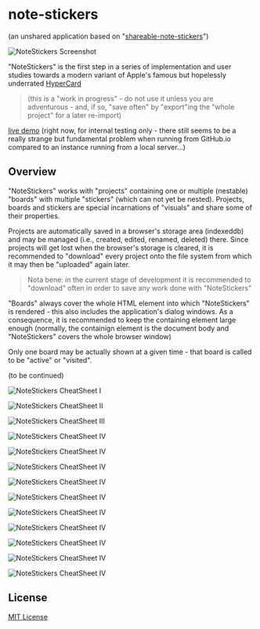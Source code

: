 # note-stickers #

(an unshared application based on "[shareable-note-stickers](https://github.com/rozek/shareable-note-stickers)")

![NoteStickers Screenshot](./NoteStickers-Screenshot.png)

"NoteStickers" is the first step in a series of implementation and user studies towards a modern variant of Apple's famous but hopelessly underrated [HyperCard](https://en.m.wikipedia.org/wiki/HyperCard)

> (this is a "work in progress" - do not use it unless you are adventurous - and, if so, "save often" by "export"ing the "whole project" for a later re-import)

[live demo](https://rozek.github.io/note-stickers/dist/) (right now, for internal testing only - there still seems to be a really strange but fundamental problem when running from GitHub.io compared to an instance running from a local server...)

## Overview ##

"NoteStickers" works with "projects" containing one or multiple (nestable) "boards" with multiple "stickers" (which can not yet be nested). Projects, boards and stickers are special incarnations of "visuals" and share some of their properties.

Projects are automatically saved in a browser's storage area (indexeddb) and may be managed (i.e., created, edited, renamed, deleted) there. Since projects will get lost when the browser's storage is cleared, it is recommended to "download" every project onto the file system from which it may then be "uploaded" again later.

> Nota bene: in the current stage of development it is recommended to "download" often in order to save any work done with "NoteStickers"

"Boards" always cover the whole HTML element into which "NoteStickers" is rendered - this also includes the application's dialog windows. As a consequence, it is recommended to keep the containing element large enough (normally, the containign element is the document body and "NoteStickers" covers the whole browser window)

Only one board may be actually shown at a given time - that board is called to be "active" or "visited".



(to be continued)




![NoteStickers CheatSheet I](./NoteStickers_CheatSheet_I.png)

![NoteStickers CheatSheet II](./NoteStickers_CheatSheet_II.png)

![NoteStickers CheatSheet III](./NoteStickers_CheatSheet_III.png)

![NoteStickers CheatSheet IV](./NoteStickers_CheatSheet_IV.png)

![NoteStickers CheatSheet IV](./NoteStickers_CheatSheet_V.png)

![NoteStickers CheatSheet IV](./NoteStickers_CheatSheet_VI.png)

![NoteStickers CheatSheet IV](./NoteStickers_CheatSheet_VII.png)

![NoteStickers CheatSheet IV](./NoteStickers_CheatSheet_VIII.png)

![NoteStickers CheatSheet IV](./NoteStickers_CheatSheet_IX.png)

![NoteStickers CheatSheet IV](./NoteStickers_CheatSheet_X.png)

![NoteStickers CheatSheet IV](./NoteStickers_CheatSheet_XI.png)

![NoteStickers CheatSheet IV](./NoteStickers_CheatSheet_XII.png)

![NoteStickers CheatSheet IV](./NoteStickers_CheatSheet_XIII.png)


## License ##

[MIT License](LICENSE.md)
